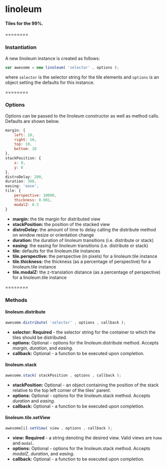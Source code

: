 linoleum
========

#### Tiles for the 99%.

========

### Instantiation

A new linoleum instance is created as follows:

```javascript
var awesome = new linoleum( 'selector' , options );
```

where `selector` is the selector string for the tile elements and `options` is an object setting the defaults for this instance.

========

### Options

Options can be passed to the linoleum constructor as well as method calls. Defaults are shown below.

```javascript
margin: {
	left: 10,
	right: 10,
	top: 10,
	bottom: 10
},
stackPosition: {
	x: 0,
	y: 0
},
distroDelay: 200,
duration: 300,
easing: 'ease',
tile: {
	perspective: 10000,
	thickness: 0.001,
	modalZ: 0.5
}
```

* __margin:__ the tile margin for distributed view
* __stackPosition:__ the position of the stacked view
* __distroDelay:__ the amount of time to delay calling the distribute method on window resize or orientation change
* __duration:__ the duration of linoleum transitions (i.e. distribute or stack)
* __easing:__ the easing for linoleum transitions (i.e. distribute or stack)
* __tile:__ defaults for the linoleum.tile instances
* __tile.perspective:__ the perspective (in pixels) for a linoleum.tile instance
* __tile.thickness:__ the thickness (as a percentage of perspective) for a linoleum.tile instance
* __tile.modalZ:__ the z-translation distance (as a percentage of perspective) for a linoleum.tile instance

========

### Methods

#### linoleum.distribute

```javascript
awesome.distribute( 'selector' , options , callback );
```

* __selector:__ __Required__ - the selector string for the container to which the tiles should be distributed.
* __options:__ Optional - options for the linoleum.distribute method. Accepts _margin_, _duration_, and _easing_.
* __callback:__ Optional - a function to be executed upon completion.

#### linoleum.stack

```javascript
awesome.stack( stackPosition , options , callback );
```

* __stackPosition:__ Optional - an object containing the position of the stack relative to the top left corner of the tiles' parent.
* __options:__ Optional - options for the linoleum.stack method. Accepts _duration_ and _easing_.
* __callback:__ Optional - a function to be executed upon completion.

#### linoleum.tile.setView

```javascript
awesome[i].setView( view , options , callback );
```

* __view:__ __Required__ - a string denoting the desired view. Valid views are `home` and `modal`.
* __options:__ Optional - options for the linoleum.stack method. Accepts _modalZ_, _duration_, and _easing_.
* __callback:__ Optional - a function to be executed upon completion.


